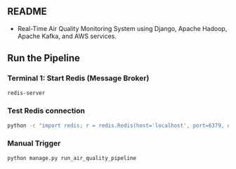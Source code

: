 ## README

- Real-Time Air Quality Monitoring System using Django, Apache Hadoop, Apache Kafka, and AWS services.






 ## Run the Pipeline

### Terminal 1: Start Redis (Message Broker)
```bash
redis-server
```
### Test Redis connection
```bash 
python -c "import redis; r = redis.Redis(host='localhost', port=6379, db=0); print(r.ping())"
```
### Manual Trigger
```bash
python manage.py run_air_quality_pipeline
```